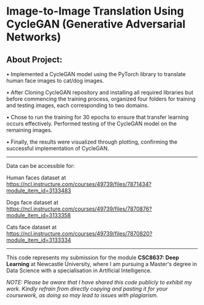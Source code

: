 # Image-to-Image Translation Using CycleGAN (Generative Adversarial Networks)

## About Project:

• Implemented a CycleGAN model using the PyTorch library to translate human face images to cat/dog images.

• After Cloning CycleGAN repository and installing all required libraries but before commencing the training process, organized four folders for training and testing images, each corresponding to two domains.

• Chose to run the training for 30 epochs to ensure that transfer learning occurs effectively. Performed testing of the CycleGAN model on the remaining images.

• Finally, the results were visualized through plotting, confirming the successful implementation of CycleGAN.

---

Data can be accessible for:

Human faces dataset at https://ncl.instructure.com/courses/49739/files/7871434?module_item_id=3133483

Dogs face dataset at https://ncl.instructure.com/courses/49739/files/7870876?module_item_id=3133358

Cats face dataset at https://ncl.instructure.com/courses/49739/files/7870820?module_item_id=3133334

---

This code represents my submission for the module **CSC8637: Deep Learning** at Newcastle University, where I am pursuing a Master's degree in Data Science with a specialisation in Artificial Intelligence.

_NOTE: Please be aware that I have shared this code publicly to exhibit my work. Kindly refrain from directly copying and pasting it for your coursework, as doing so may lead to issues with plagiarism._

